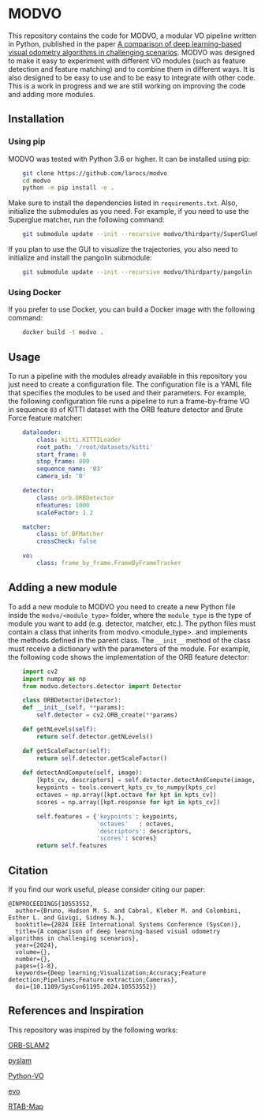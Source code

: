 # MODVO

This repository contains the code for MODVO, a modular VO pipeline written in Python, published in the paper [A comparison of deep learning-based visual odometry algorithms in challenging scenarios](https://ieeexplore.ieee.org/document/10553552). MODVO was designed to make it easy to experiment with different VO modules (such as feature detection and feature matching) and to combine them in different ways. It is also designed to be easy to use and to be easy to integrate with other code. This is a work in progress and we are still working on improving the code and adding more modules.


## Installation

### Using pip
MODVO was tested with Python 3.6 or higher. It can be installed using pip:

```bash
    git clone https://github.com/larocs/modvo
    cd modvo
    python -m pip install -e .
```

Make sure to install the dependencies listed in `requirements.txt`.
Also, initialize the submodules as you need. For example, if you need to use the Superglue matcher, run the following command:

```bash
    git submodule update --init --recursive modvo/thirdparty/SuperGluePretrainedNetwork
```

If you plan to use the GUI to visualize the trajectories, you also need to initialize and install the pangolin submodule:

```bash
    git submodule update --init --recursive modvo/thirdparty/pangolin
```

### Using Docker

If you prefer to use Docker, you can build a Docker image with the following command:

```bash
    docker build -t modvo .
```

## Usage

To run a pipeline with the modules already available in this repository you just need to create a configuration file. The configuration file is a YAML file that specifies the modules to be used and their parameters. For example, the following configuration file runs a pipeline to run a frame-by-frame VO in sequence `03` of KITTI dataset with the ORB feature detector and Brute Force feature matcher:

```yaml
    dataloader:
        class: kitti.KITTILoader
        root_path: '/root/datasets/kitti'
        start_frame: 0
        stop_frame: 800
        sequence_name: '03'
        camera_id: '0'

    detector:
        class: orb.ORBDetector
        nfeatures: 1000
        scaleFactor: 1.2

    matcher:
        class: bf.BFMatcher
        crossCheck: false

    vo:
        class: frame_by_frame.FrameByFrameTracker
```

## Adding a new module

To add a new module to MODVO you need to create a new Python file inside the `modvo/<module_type>` folder, where the `module_type` is the type of module you want to add (e.g. detector, matcher, etc.). The python files must contain a class that inherits from modvo.<module_type>.<ModuleType> and implements the methods defined in the parent class. The `__init__` method of the class must receive a dictionary with the parameters of the module. For example, the following code shows the implementation of the ORB feature detector:

```python
    import cv2
    import numpy as np
    from modvo.detectors.detector import Detector

    class ORBDetector(Detector):  
    def __init__(self, **params):
        self.detector = cv2.ORB_create(**params)

    def getNLevels(self):
        return self.detector.getNLevels()

    def getScaleFactor(self):
        return self.detector.getScaleFactor()
    
    def detectAndCompute(self, image):
        [kpts_cv, descriptors] = self.detector.detectAndCompute(image, None)
        keypoints = tools.convert_kpts_cv_to_numpy(kpts_cv)
        octaves = np.array([kpt.octave for kpt in kpts_cv])
        scores = np.array([kpt.response for kpt in kpts_cv])

        self.features = {'keypoints': keypoints,
                         'octaves'   : octaves,
                         'descriptors': descriptors,
                         'scores': scores}
        return self.features
```
## Citation
If you find our work useful, please consider citing our paper:
```
@INPROCEEDINGS{10553552,
  author={Bruno, Hudson M. S. and Cabral, Kleber M. and Colombini, Esther L. and Givigi, Sidney N.},
  booktitle={2024 IEEE International Systems Conference (SysCon)}, 
  title={A comparison of deep learning-based visual odometry algorithms in challenging scenarios}, 
  year={2024},
  volume={},
  number={},
  pages={1-8},
  keywords={Deep learning;Visualization;Accuracy;Feature detection;Pipelines;Feature extraction;Cameras},
  doi={10.1109/SysCon61195.2024.10553552}}
```

## References and Inspiration

This repository was inspired by the following works:

[ORB-SLAM2](https://github.com/raulmur/ORB_SLAM2)

[pyslam](https://github.com/luigifreda/pyslam)

[Python-VO](https://github.com/Shiaoming/Python-VO)

[evo](https://github.com/MichaelGrupp/evo)

[RTAB-Map](https://github.com/introlab/rtabmap)
